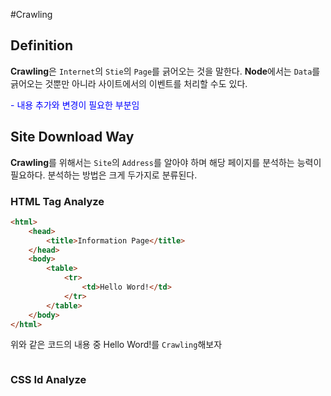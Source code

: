 #Crawling

## Definition

**Crawling**은 ```Internet```의 ```Stie```의 ```Page```를 긁어오는 것을 말한다. **Node**에서는 ```Data```를 긁어오는 것뿐만 아니라 사이트에서의 이벤트를 처리할 수도 있다.  
<p style="color:blue;">- 내용 추가와 변경이 필요한 부분임</p>

## Site Download Way

**Crawling**를 위해서는 ```Site```의 ```Address```를 알아야 하며 해당 페이지를 분석하는 능력이 필요하다. 분석하는 방법은 크게 두가지로 분류된다.

### HTML Tag Analyze
```html
<html>
    <head>
        <title>Information Page</title>
    </head>
    <body>
        <table>
            <tr>
                <td>Hello Word!</td>
            </tr>
        </table>
    </body>
</html>
```
위와 같은 코드의 내용 중 Hello Word!를 ```Crawling```해보자  
```javascript

```

### CSS Id Analyze